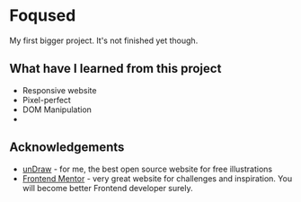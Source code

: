 
# Foqused

My first bigger project. It's not finished yet though.


## What have I learned from this project

- Responsive website
- Pixel-perfect
- DOM Manipulation
- 


## Acknowledgements

 - [unDraw](https://undraw.co/) - for me, the best open source website for free illustrations
 - [Frontend Mentor](https://www.frontendmentor.io/) - very great website for challenges and inspiration. You will become better Frontend developer surely. 



